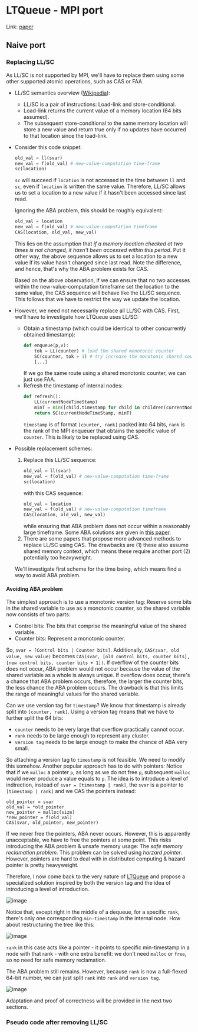 # LTQueue - MPI port

Link: [paper](/refs/LTQueue/README.md)

## Naive port 

### Replacing LL/SC

As LL/SC is not supported by MPI, we'll have to replace them using some other supported atomic operations, such as CAS or FAA.

* LL/SC semantics overview ([Wikipedia](https://en.wikipedia.org/wiki/Load-link/store-conditional)):
  - LL/SC is a pair of instructions: Load-link and store-conditional.
  - Load-link returns the current value of a memory location (64 bits assumed).
  - The subsequent store-conditional to the same memory location will store a new value and return true only if no updates have occurred to that location since the load-link.

* Consider this code snippet:
  ```python
  old_val = ll(svar)
  new_val = f(old_val) # new-value-computation time-frame
  sc(location)
  ```
  `sc` will succeed if `location` is not accessed in the time between `ll` and `sc`, even if `location` is written the same value. Therefore, LL/SC allows us to set a location to a new value if it hasn't been accessed since last read.
  
  Ignoring the ABA problem, this should be roughly equivalent:
  ```python
  old_val = location
  new_val = f(old_val) # new-value-computation timeframe
  CAS(location, old_val, new_val)
  ```
  This lies on the assumption that *if a memory location checked at two times is not changed, it hasn't been accessed within this period*. Put it other way, the above sequence allows us to set a location to a new value if its value hasn't changed since last read. Note the difference, and hence, that's why the ABA problem exists for CAS.

  Based on the above observation, if we can ensure that no two accesses within the new-value-computation timeframe set the location to the same value, the CAS sequence will behave like the LL/SC sequence. This follows that we have to restrict the way we update the location.

* However, we need not necessarily replace all LL/SC with CAS. First, we'll have to investigate how LTQueue uses LL/SC:
  - Obtain a timestamp (which could be identical to other concurrently obtained timestamp):
    ```python
    def enqueue(p,v):
        tok = LL(counter) # load the shared monotonic counter
        SC(counter, tok + 1) # try increase the monotonic shared counter
        [...]
    ```
    If we go the same route using a shared monotonic counter, we can just use FAA.
  - Refresh the timestamp of internal nodes:
    ```python
    def refresh():
        LL(currentNodeTimeStamp)
        minT = min([child.timestamp for child in children(currentNode)])
        return SC(currentNodeTimeStamp, minT)
    ```
    `timestamp` is of format `[counter, rank]` packed into 64 bits, `rank` is the rank of the MPI enqueuer that obtains the specific value of `counter`. This is likely to be replaced using CAS.

- Possible replacement schemes:
  1. Replace this LL/SC sequence:
     ```python
     old_val = ll(svar)
     new_val = f(old_val) # new-value-computation time-frame
     sc(location)
     ```
     with this CAS sequence:
     ```python
     old_val = location
     new_val = f(old_val) # new-value-computation timeframe
     CAS(location, old_val, new_val)
     ```
     while ensuring that ABA problem does not occur within a reasonably large timeframe. Some ABA solutions are given in [this paper](/refs/ABA/README.md).
  2. There are some papers that propose more advanced methods to replace LL/SC using CAS. The drawbacks are (1) these also assume shared memory context, which means these require another port (2) potentially too heavyweight.

  We'll investigate first scheme for the time being, which means find a way to avoid ABA problem.
  
#### Avoiding ABA problem

The simplest approach is to use a monotonic version tag: Reserve some bits in the shared variable to use as a monotonic counter, so the shared variable now consists of two parts:
* Control bits: The bits that comprise the meaningful value of the shared variable.
* Counter bits: Represent a monotonic counter.

So, `svar = [Control bits | Counter bits]`. Additionally, `CAS(svar, old value, new value)` becomes `CAS(svar, [old control bits, counter bits], [new control bits, counter bits + 1])`. If overflow of the counter bits does not occur, ABA problem would not occur because the value of the shared variable as a whole is always unique. If overflow does occur, there's a chance that ABA problem occurs, therefore, the larger the counter bits, the less chance the ABA problem occurs. The drawback is that this limits the range of meaningful values for the shared variable.

Can we use version tag for `timestamp`? We know that timestamp is already split into `[counter, rank]`. Using a version tag means that we have to further split the 64 bits:
- `counter` needs to be very large that overflow practically cannot occur.
- `rank` needs to be large enough to represent any cluster.
- `version tag` needs to be large enough to make the chance of ABA very small.

So attaching a version tag to `timestamp` is not feasible. We need to modify this somehow. Another popular approach has to do with pointers: Notice that if we `malloc` a pointer `p`, as long as we do not free `p`, subsequent `malloc` would never produce a value equals to `p`. The idea is to introduce a level of indirection, instead of `svar = [timestamp | rank]`, the `svar` is a pointer to `[timestamp | rank]` and we CAS the pointers instead:
```
old_pointer = svar
old_val = *old_pointer
new_pointer = malloc(size)
*new_pointer = f(old_val)
CAS(svar, old_pointer, new_pointer)
```
If we never free the pointers, ABA never occurs. However, this is apparently unacceptable, we have to free the pointers at some point. This risks introducing the ABA problem & unsafe memory usage: The *safe memory reclamation problem*. This problem can be solved using *harzard pointer*. However, pointers are hard to deal with in distributed computing & hazard pointer is pretty heavyweight.

Therefore, I now come back to the very nature of [LTQueue](/refs/LTQueue/README.md) and propose a specialized solution inspired by both the version tag and the idea of introducing a level of introduction.

![image](https://github.com/user-attachments/assets/2e25d85e-cb6a-4155-8a42-7792e0d78805)

Notice that, except right in the middle of a dequeue, for a specific `rank`, there's only one corresponding `min-timestamp` in the internal node. How about restructuring the tree like this:

![image](https://github.com/user-attachments/assets/5abcca30-738d-4adb-9fb4-3fbb746b1575)

`rank` in this case acts like a pointer - it points to specific min-timestamp in a node with that rank - with one extra benefit: we don't need `malloc` or `free`, so no need for safe memory reclamation.

The ABA problem still remains. However, because `rank` is now a full-flexed 64-bit number, we can just split `rank` into `rank` and `version tag`.

![image](https://github.com/user-attachments/assets/d6d715f7-6bdd-4972-8a80-cf73d71b21ee)

Adaptation and proof of correctness will be provided in the next two sections.

### Pseudo code after removing LL/SC
